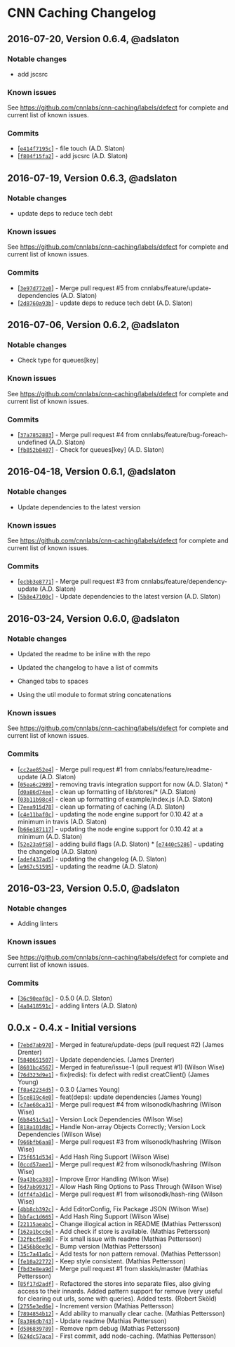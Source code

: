 # CNN Caching Changelog

## 2016-07-20, Version 0.6.4, @adslaton

### Notable changes

- add jscsrc

### Known issues

See https://github.com/cnnlabs/cnn-caching/labels/defect for complete and
current list of known issues.

### Commits

* [[`e414f7195c`](https://github.com/cnnlabs/cnn-caching/commit/e414f7195c)] - file touch (A.D. Slaton)
* [[`f804f15fa2`](https://github.com/cnnlabs/cnn-caching/commit/f804f15fa2)] - add jscsrc (A.D. Slaton)

## 2016-07-19, Version 0.6.3, @adslaton

### Notable changes

- update deps to reduce tech debt

### Known issues

See https://github.com/cnnlabs/cnn-caching/labels/defect for complete and
current list of known issues.

### Commits

* [[`3e97d772e0`](https://github.com/cnnlabs/cnn-caching/commit/3e97d772e0)] - Merge pull request #5 from cnnlabs/feature/update-dependencies (A.D. Slaton)
* [[`2d8760a93b`](https://github.com/cnnlabs/cnn-caching/commit/2d8760a93b)] - update deps to reduce tech debt (A.D. Slaton)

## 2016-07-06, Version 0.6.2, @adslaton

### Notable changes

- Check type for queues\[key\]

### Known issues

See https://github.com/cnnlabs/cnn-caching/labels/defect for complete and
current list of known issues.

### Commits

* [[`37a7852883`](https://github.com/cnnlabs/cnn-caching/commit/37a7852883)] - Merge pull request #4 from cnnlabs/feature/bug-foreach-undefined (A.D. Slaton)
* [[`fb852b8407`](https://github.com/cnnlabs/cnn-caching/commit/fb852b8407)] - Check for queues\[key\] (A.D. Slaton)


## 2016-04-18, Version 0.6.1, @adslaton

### Notable changes

- Update dependencies to the latest version


### Known issues

See https://github.com/cnnlabs/cnn-caching/labels/defect for complete and
current list of known issues.

### Commits

* [[`ecbb3e8771`](https://github.com/cnnlabs/cnn-caching/commit/ecbb3e8771)] - Merge pull request #3 from cnnlabs/feature/dependency-update (A.D. Slaton)
* [[`5b8e47100c`](https://github.com/cnnlabs/cnn-caching/commit/5b8e47100c)] - Update dependencies to the latest version (A.D. Slaton)

## 2016-03-24, Version 0.6.0, @adslaton

### Notable changes

- Updated the readme to be inline with the repo

- Updated the changelog to have a list of commits

- Changed tabs to spaces

- Using the util module to format string concatenations


### Known issues

See https://github.com/cnnlabs/cnn-caching/labels/defect for complete and
current list of known issues.

### Commits

* [[`cc2ae852e4`](https://github.com/cnnlabs/cnn-caching/commit/cc2ae852e4)] - Merge pull request #1 from cnnlabs/feature/readme-update (A.D. Slaton)
* [[`05ea6c2989`](https://github.com/cnnlabs/cnn-caching/commit/05ea6c2989)] - removing travis integration support for now (A.D. Slaton) * [[`d0a86d74ee`](https://github.com/cnnlabs/cnn-caching/commit/d0a86d74ee)] - clean up formatting of lib/stores/* (A.D. Slaton)
* [[`03b11b98c4`](https://github.com/cnnlabs/cnn-caching/commit/03b11b98c4)] - clean up formatting of example/index.js (A.D. Slaton)
* [[`7eea915d78`](https://github.com/cnnlabs/cnn-caching/commit/7eea915d78)] - clean up formating of caching (A.D. Slaton)
* [[`c4e11baf0c`](https://github.com/cnnlabs/cnn-caching/commit/c4e11baf0c)] - updating the node engine support for 0.10.42 at a minimum in travis (A.D. Slaton)
* [[`b66e187117`](https://github.com/cnnlabs/cnn-caching/commit/b66e187117)] - updating the node engine support for 0.10.42 at a minimum (A.D. Slaton)
* [[`52e23a9f58`](https://github.com/cnnlabs/cnn-caching/commit/52e23a9f58)] - adding build flags (A.D. Slaton) * [[`e7440c5286`](https://github.com/cnnlabs/cnn-caching/commit/e7440c5286)] - updating the changelog (A.D. Slaton)
* [[`adef437ad5`](https://github.com/cnnlabs/cnn-caching/commit/adef437ad5)] - updating the changelog (A.D. Slaton)
* [[`e967c51595`](https://github.com/cnnlabs/cnn-caching/commit/e967c51595)] - updating the readme (A.D. Slaton)

## 2016-03-23, Version 0.5.0, @adslaton

### Notable changes

- Adding linters


### Known issues

See https://github.com/cnnlabs/cnn-caching/labels/defect for complete and
current list of known issues.

### Commits

* [[`36c90eaf0c`](https://github.com/cnnlabs/cnn-caching/commit/36c90eaf0c)] - 0.5.0 (A.D. Slaton)
* [[`4a8418591c`](https://github.com/cnnlabs/cnn-caching/commit/4a8418591c)] - adding linters (A.D. Slaton)


## 0.0.x - 0.4.x - Initial versions

* [[`7ebd7ab970`](https://github.com/cnnlabs/cnn-caching/commit/7ebd7ab970)] - Merged in feature/update-deps (pull request #2) (James Drenter)
* [[`5840651507`](https://github.com/cnnlabs/cnn-caching/commit/5840651507)] - Update dependencies. (James Drenter)
* [[`8601bc4567`](https://github.com/cnnlabs/cnn-caching/commit/8601bc4567)] - Merged in feature/issue-1 (pull request #1) (Wilson Wise)
* [[`76d323d9e1`](https://github.com/cnnlabs/cnn-caching/commit/76d323d9e1)] - fix(redis): fix defect with redist creatClient() (James Young)
* [[`f8a42234d5`](https://github.com/cnnlabs/cnn-caching/commit/f8a42234d5)] - 0.3.0 (James Young)
* [[`5ce819c4e0`](https://github.com/cnnlabs/cnn-caching/commit/5ce819c4e0)] - feat(deps): update dependencies (James Young)
* [[`c7ae68ca31`](https://github.com/cnnlabs/cnn-caching/commit/c7ae68ca31)] - Merge pull request #4 from wilsonodk/hashring (Wilson Wise)
* [[`6b8451c5a1`](https://github.com/cnnlabs/cnn-caching/commit/6b8451c5a1)] - Version Lock Dependencies (Wilson Wise)
* [[`818a101d8c`](https://github.com/cnnlabs/cnn-caching/commit/818a101d8c)] - Handle Non-array Objects Correctly; Version Lock Dependencies (Wilson Wise)
* [[`966bfb6aa8`](https://github.com/cnnlabs/cnn-caching/commit/966bfb6aa8)] - Merge pull request #3 from wilsonodk/hashring (Wilson Wise)
* [[`75f651d534`](https://github.com/cnnlabs/cnn-caching/commit/75f651d534)] - Add Hash Ring Support (Wilson Wise)
* [[`0ccd57aee1`](https://github.com/cnnlabs/cnn-caching/commit/0ccd57aee1)] - Merge pull request #2 from wilsonodk/hashring (Wilson Wise)
* [[`9a43bca303`](https://github.com/cnnlabs/cnn-caching/commit/9a43bca303)] - Improve Error Handling (Wilson Wise)
* [[`6d7ab99317`](https://github.com/cnnlabs/cnn-caching/commit/6d7ab99317)] - Allow Hash Ring Options to Pass Through (Wilson Wise)
* [[`dff4fa3d1c`](https://github.com/cnnlabs/cnn-caching/commit/dff4fa3d1c)] - Merge pull request #1 from wilsonodk/hash-ring (Wilson Wise)
* [[`4bb8cb392c`](https://github.com/cnnlabs/cnn-caching/commit/4bb8cb392c)] - Add EditorConfig, Fix Package JSON (Wilson Wise)
* [[`bbfac1d665`](https://github.com/cnnlabs/cnn-caching/commit/bbfac1d665)] - Add Hash Ring Support (Wilson Wise)
* [[`22115aeabc`](https://github.com/cnnlabs/cnn-caching/commit/22115aeabc)] - Change illogical action in README (Mathias Pettersson)
* [[`162a1bcc6e`](https://github.com/cnnlabs/cnn-caching/commit/162a1bcc6e)] - Add check if store is available. (Mathias Pettersson)
* [[`32fbcf5e80`](https://github.com/cnnlabs/cnn-caching/commit/32fbcf5e80)] - Fix small issue with readme (Mathias Pettersson)
* [[`1456b8ee9c`](https://github.com/cnnlabs/cnn-caching/commit/1456b8ee9c)] - Bump version (Mathias Pettersson)
* [[`35c7a41a6c`](https://github.com/cnnlabs/cnn-caching/commit/35c7a41a6c)] - Add tests for non pattern removal. (Mathias Pettersson)
* [[`fe10a22772`](https://github.com/cnnlabs/cnn-caching/commit/fe10a22772)] - Keep style consistent. (Mathias Pettersson)
* [[`fbd3e8ea9d`](https://github.com/cnnlabs/cnn-caching/commit/fbd3e8ea9d)] - Merge pull request #1 from slaskis/master (Mathias Pettersson)
* [[`85f17d2adf`](https://github.com/cnnlabs/cnn-caching/commit/85f17d2adf)] - Refactored the stores into separate files, also giving access to their innards. Added pattern support for remove (very useful for clearing out urls, some with queries). Added tests. (Robert Sköld)
* [[`2755e3ed6e`](https://github.com/cnnlabs/cnn-caching/commit/2755e3ed6e)] - Increment version (Mathias Pettersson)
* [[`7894854b12`](https://github.com/cnnlabs/cnn-caching/commit/7894854b12)] - Add ability to manually clear cache. (Mathias Pettersson)
* [[`8a386db743`](https://github.com/cnnlabs/cnn-caching/commit/8a386db743)] - Update readme (Mathias Pettersson)
* [[`d586839789`](https://github.com/cnnlabs/cnn-caching/commit/d586839789)] - Remove npm debug (Mathias Pettersson)
* [[`624dc57aca`](https://github.com/cnnlabs/cnn-caching/commit/624dc57aca)] - First commit, add node-caching. (Mathias Pettersson)
